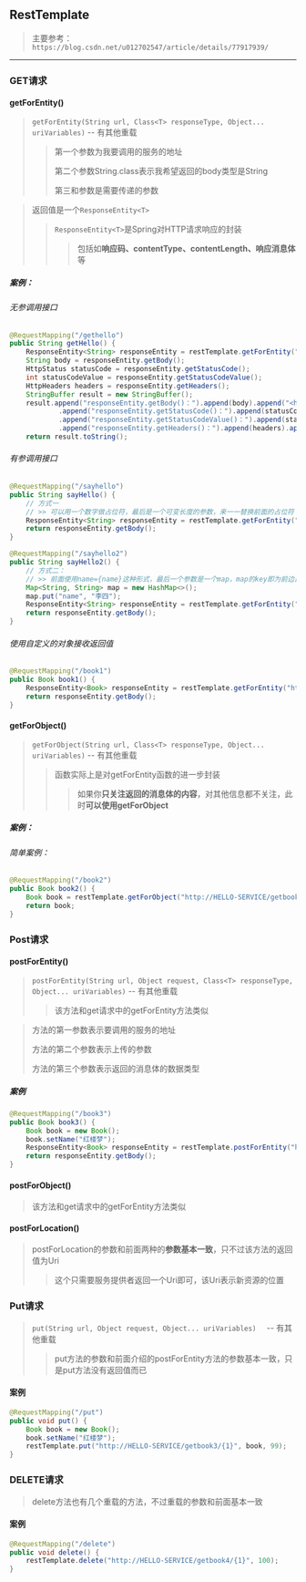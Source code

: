 ## RestTemplate

> 主要参考：`https://blog.csdn.net/u012702547/article/details/77917939/`

------

### GET请求

#### getForEntity()

> `getForEntity(String url, Class<T> responseType, Object... uriVariables)`	-- 有其他重载
>
> > 第一个参数为我要调用的服务的地址
> >
> > 第二个参数String.class表示我希望返回的body类型是String
> >
> > 第三和参数是需要传递的参数

> 返回值是一个`ResponseEntity<T>`
>
> > `ResponseEntity<T>`是Spring对HTTP请求响应的封装
> >
> > > 包括如**响应码、contentType、contentLength、响应消息体**等

##### 案例：

###### 无参调用接口

```java
@RequestMapping("/gethello")
public String getHello() {
    ResponseEntity<String> responseEntity = restTemplate.getForEntity("http://HELLO-SERVICE/hello", String.class);
    String body = responseEntity.getBody();
    HttpStatus statusCode = responseEntity.getStatusCode();
    int statusCodeValue = responseEntity.getStatusCodeValue();
    HttpHeaders headers = responseEntity.getHeaders();
    StringBuffer result = new StringBuffer();
    result.append("responseEntity.getBody()：").append(body).append("<hr>")
            .append("responseEntity.getStatusCode()：").append(statusCode).append("<hr>")
            .append("responseEntity.getStatusCodeValue()：").append(statusCodeValue).append("<hr>")
            .append("responseEntity.getHeaders()：").append(headers).append("<hr>");
    return result.toString();
```

###### 有参调用接口

```java
@RequestMapping("/sayhello")
public String sayHello() {
    // 方式一
    // >> 可以用一个数字做占位符，最后是一个可变长度的参数，来一一替换前面的占位符
    ResponseEntity<String> responseEntity = restTemplate.getForEntity("http://HELLO-SERVICE/sayhello?name={1}", String.class, "张三");
    return responseEntity.getBody();
}

@RequestMapping("/sayhello2")
public String sayHello2() {
    // 方式二：
    // >> 前面使用name={name}这种形式，最后一个参数是一个map，map的key即为前边占位符的名字，map的value为参数
    Map<String, String> map = new HashMap<>();
    map.put("name", "李四");
    ResponseEntity<String> responseEntity = restTemplate.getForEntity("http://HELLO-SERVICE/sayhello?name={name}", String.class, map);
    return responseEntity.getBody();
}
```

###### 使用自定义的对象接收返回值

```java
@RequestMapping("/book1")
public Book book1() {
    ResponseEntity<Book> responseEntity = restTemplate.getForEntity("http://HELLO-SERVICE/getbook1", Book.class);
    return responseEntity.getBody();
}
```



#### getForObject()

> `getForObject(String url, Class<T> responseType, Object... uriVariables)`	-- 有其他重载
>
> > 函数实际上是对getForEntity函数的进一步封装
> >
> > > 如果你**只关注返回的消息体的内容**，对其他信息都不关注，此时**可以使用getForObject**

##### 案例：

###### 简单案例：

```java
@RequestMapping("/book2")
public Book book2() {
    Book book = restTemplate.getForObject("http://HELLO-SERVICE/getbook1", Book.class);
    return book;
}
```







### Post请求

#### postForEntity()

> `postForEntity(String url, Object request, Class<T> responseType, Object... uriVariables)`	-- 有其他重载
>
> > 该方法和get请求中的getForEntity方法类似

> 方法的第一参数表示要调用的服务的地址
>
> 方法的第二个参数表示上传的参数
>
> 方法的第三个参数表示返回的消息体的数据类型

##### 案例

````java
@RequestMapping("/book3")
public Book book3() {
    Book book = new Book();
    book.setName("红楼梦");
    ResponseEntity<Book> responseEntity = restTemplate.postForEntity("http://HELLO-SERVICE/getbook2", book, Book.class);
    return responseEntity.getBody();
}
````

#### postForObject()

> 该方法和get请求中的getForEntity方法类似

#### postForLocation()

> postForLocation的参数和前面两种的**参数基本一致**，只不过该方法的返回值为Uri
>
> > 这个只需要服务提供者返回一个Uri即可，该Uri表示新资源的位置



### Put请求

> `put(String url, Object request, Object... uriVariables)	`	-- 有其他重载
>
> > put方法的参数和前面介绍的postForEntity方法的参数基本一致，只是put方法没有返回值而已

#### 案例

```java
@RequestMapping("/put")
public void put() {
    Book book = new Book();
    book.setName("红楼梦");
    restTemplate.put("http://HELLO-SERVICE/getbook3/{1}", book, 99);
}
```



### DELETE请求

> delete方法也有几个重载的方法，不过重载的参数和前面基本一致

#### 案例

```java
@RequestMapping("/delete")
public void delete() {
    restTemplate.delete("http://HELLO-SERVICE/getbook4/{1}", 100);
}
```